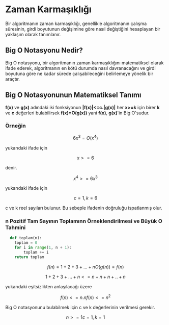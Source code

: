 # Zaman Karmaşıklığı
  Bir algoritmanın zaman karmaşıklığı, genellikle algoritmanın çalışma süresinin, girdi boyutunun değişimine 
  göre nasıl değiştiğini hesaplayan bir yaklaşım olarak tanımlanır.

## Big O Notasyonu Nedir?
 
  Big O notasyonu, bir algoritmanın zaman karmaşıklığını matematiksel olarak ifade ederek, algoritmanın 
  en kötü durumda nasıl davranacağını ve girdi boyutuna göre ne kadar sürede çalışabileceğini belirlemeye 
  yönelik bir araçtır.

## Big O Notasyonunun Matematiksel Tanımı

  **f(x)** ve **g(x)** adındaki iki fonksiyonun **|f(x)|<=c.|g(x)|** her **x>=k** için birer **k** ve **c** değerleri bulabilirsek 
  **f(x)=O(g(x))** yani **f(x)**, **g(x)**'in Big O'sudur.

### Örneğin

$$
  6x^3 = O(x^4) 
$$

 yukarıdaki ifade için 

$$
 x>= 6
$$

 denir.

 $$
 x^4 >= 6x^3  
 $$

 yukarıdaki ifade için  
 
 $$
 c=1, k=6
 $$

c ve k reel sayıları bulunur. Bu sebeple ifadenin doğruluğu ispatlanmış olur.

### n Pozitif Tam Sayının Toplamınn Örneklendirilmesi ve Büyük O Tahmini

```python
  def toplam(n):
    toplam = 0
    for i in range(1, n + 1):
        toplam += i
    return toplam
```
$$
f(n)=1+2+3+...+n
O(g(n))=f(n)
$$

$$
1+2+3+...+n<=n+n+n+..+n
$$

yukarıdaki eşitsizlikten anlaşılacağı üzere 

$$
f(n)<=n.n
f(n)<=n^2
$$

Big O notasyonunu bulabilmek için c ve k değerlerinin verilmesi gerekir.

$$
n>=1
c=1,k=1
$$
  